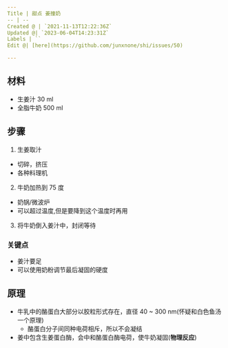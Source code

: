 ```yaml
---
Title | 甜点 姜撞奶
-- | --
Created @ | `2021-11-13T12:22:36Z`
Updated @| `2023-06-04T14:23:31Z`
Labels | ``
Edit @| [here](https://github.com/junxnone/shi/issues/50)

---
```

## 材料
- 生姜汁 30 ml
- 全脂牛奶 500 ml

## 步骤

1. 生姜取汁
  - 切碎，挤压
  - 各种料理机
2. 牛奶加热到 75 度
  - 奶锅/微波炉
  - 可以超过温度,但是要降到这个温度时再用
3. 将牛奶倒入姜汁中，封闭等待

### 关键点
- 姜汁要足
- 可以使用奶粉调节最后凝固的硬度


## 原理
- 牛乳中的酪蛋白大部分以胶粒形式存在，直径 40 ~ 300 nm(怀疑和白色鱼汤一个原理)
  - 酪蛋白分子间同种电荷相斥，所以不会凝结
- 姜中包含生姜蛋白酶，会中和酪蛋白酶电荷，使牛奶凝固(**物理反应**) 
